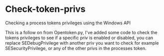 # Check-token-privs
Checking a process tokens privileges using the Windows API 

This is a follow on from Opentoken.py, I've added some code to check the tokens privileges to see if a specific priv is enabled or disabled, you can replace SEDebugPrivilege with another priv you want to check for example SESecurityPrivilege, or any of the other privs in the processes token.
